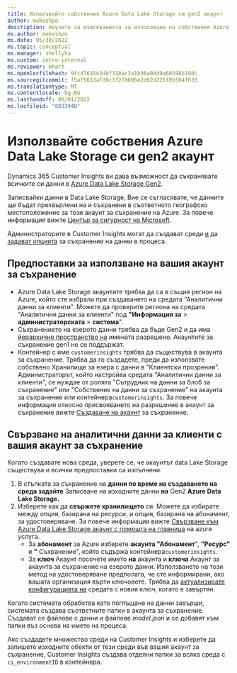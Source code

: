 ```yaml
---
title: Използвайте собствения Azure Data Lake Storage си gen2 акаунт
author: mukeshpo
description: Научете за изискванията за използване на собствения Azure Data Lake Storage си профил за съхраняване на данни на Customer Insights.
ms.author: mukeshpo
ms.date: 05/30/2022
ms.topic: conceptual
ms.manager: shellyha
ms.custom: intro-internal
ms.reviewer: mhart
ms.openlocfilehash: 9fcd7645e34bf310ac3a1b98a0dd9a60598b19dc
ms.sourcegitcommit: f5af5613afd9c3f2f0695e2d62d225f0b504f033
ms.translationtype: MT
ms.contentlocale: bg-BG
ms.lasthandoff: 06/01/2022
ms.locfileid: "8833940"
---
```

# <a name="use-your-own-azure-data-lake-storage-gen2-account"></a>Използвайте собствения Azure Data Lake Storage си gen2 акаунт

Dynamics 365 Customer Insights ви дава възможност да съхранявате всичките си данни в [Azure Data Lake Storage Gen2](/azure/storage/blobs/data-lake-storage-introduction).

Записвайки данни в Data Lake Storage, Вие се съгласявате, че данните ще бъдат прехвърлени на и съхранени в съответното географско местоположение за този акаунт за съхранение на Azure. За повече информация вижте [Център за сигурност на Microsoft](https://www.microsoft.com/trust-center).

Администраторите в Customer Insights могат да създават среди [и](create-environment.md) да [задават опцията](create-environment.md#step-2-configure-data-storage) за съхранение на данни в процеса.

## <a name="prerequisites-to-use-your-storage-account"></a>Предпоставки за използване на вашия акаунт за съхранение

- Azure Data Lake Storage акаунтите трябва да са в същия регион на Azure, който сте избрали при създаването на средата "Аналитични данни за клиенти". Можете да проверите региона на средата "Аналитични данни за клиенти" под **"Информация за** > **администраторската** > **система**".
- Съхранението на езерото данни трябва да бъде Gen2 и да има [йерархично пространство на](/azure/storage/blobs/create-data-lake-storage-account) имената разрешено. Акаунтите за съхранение gen1 не се поддържат.
- Контейнер с име `customerinsights` трябва да съществува в акаунта за съхранение. Трябва да го създадете, преди да използвате собствено Хранилище за езера с данни в "Клиентски прозрения". Администраторът, който настройва средата "Аналитични данни за клиенти", се нуждае от ролята "Сътрудник на данни за блоб за съхранение" или "Собственик на данни за съхранение" на акаунта за съхранение или контейнера`customerinsights`. За повече информация относно присвояването на разрешение в акаунт за съхранение вижте [Създаване на акаунт](/azure/storage/common/storage-account-create?toc=%2Fazure%2Fstorage%2Fblobs%2Ftoc.json&tabs=azure-portal) за съхранение.

## <a name="connect-customer-insights-with-your-storage-account"></a>Свързване на аналитични данни за клиенти с вашия акаунт за съхранение

Когато създавате нова среда, уверете се, че акаунтът data Lake Storage съществува и всички предпоставки са изпълнени.

1. В стъпката за съхранение на **данни по време на създаването на среда задайте** Записване на изходните данни **на** Gen2 **Azure Data Lake Storage.**
1. Изберете как да **свържете хранилището** си. Можете да избирате между опция, базирана на ресурси, и опция, базирана на абонамент, за удостоверяване. За повече информация вижте [Свързване към Azure Data Lake Storage акаунт с помощта на главница](connect-service-principal.md) на azure услуга.
   - За **абонамент** за Azure изберете **акаунта "Абонамент**", **"Ресурс"** и **"** Съхранение", който съдържа контейнера`customerinsights`.
   - За **ключ** Акаунт посочете името **на** акаунта и **ключа** Акаунт за акаунта за съхранение на езерото данни. Използването на този метод на удостоверяване предполага, че сте информирани, ако вашата организация върти ключовете. Трябва да [актуализирате конфигурацията на](manage-environments.md#edit-an-existing-environment) средата с новия ключ, когато е завъртян.

Когато системата обработва като поглъщане на данни завърши, системата създава съответните папки в акаунта за съхранение. Създават се файлове с данни и файлове *model.json* и се добавят към папки въз основа на името на процеса.

Ако създадете множество среди на Customer Insights и изберете да запишете изходните обекти от тези среди във вашия акаунт за съхранение, Customer Insights създава отделни папки за всяка среда с `ci_environmentID` в контейнера.
